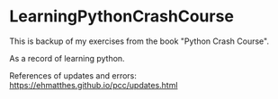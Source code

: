 # LearningPythonCrashCourse

This is backup of my exercises from the book "Python Crash Course".

As a record of learning python.

References of updates and errors: https://ehmatthes.github.io/pcc/updates.html